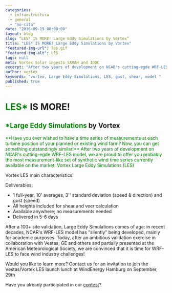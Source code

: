 ```yaml
---
categories: 
  - infraestructura
  - general
  - "no-cita"
date: "2016-09-19 00:00:00"
layout: blog
slug: “LES* IS MORE! Large Eddy Simulations by Vortex”
title: "LES* IS MORE! Large Eddy Simulations by Vortex"
"featured-img-url": les.gif
"featured-img-alt": LES
tags: null
meta: Vortex Solar ingests SARAH and IODC
excerpt: "After two years of development on NCAR's cutting-egde WRF-LES model, we are proud to offer you probably the most measurement-like set of synthetic wind time series currently available on the market"
author: vortex
keywords: "vortex, Large Eddy Simulations, LES, gust, shear, model "
published: true
---
```


# <span style="color:green"> LES*</span> IS MORE! 
## <span style="color:green"> *Large Eddy Simulations</span> by Vortex

<span style="color:green"> 
**Have you ever wished to have a time series of measurements at each turbine position of your planned or existing wind farm? Now, you can get something outstandingly similar!**</span>

<span style="color:green">
After two years of development on NCAR's cutting-egde WRF-LES model, we are proud to offer you probably the most measurement-like set of synthetic wind time series currently available on the market: Vortex Large Eddy Simulations (LES)
</span>

Vortex LES main characteristics:

Deliverables: 
<ul>
<li> 1 full-year, 10' averages, 3'' standard deviation (speed & direction) and gust (speed)</li>
<li> All heights included for shear and veer calculation</li>
<li> Available anywhere; no measurements needed</li>
<li> Delivered in 5-6 days </li>
</ul>

After a 100+ site validation, Large Eddy Simulations comes of age: in recent decades, NCAR's WRF-LES model has "silently" being developed, mainly for academic purposes. Today, after an ambitious validation exercise in collaboration with Vestas, GE and others and partially presented at the American Meteorological Society, we are convinced that it is time for WRF-LES to face wind industry challenges!

Would you like to learn more?
Contact us for an invitation to join the Vestas/Vortex LES launch lunch at WindEnergy Hamburg on September, 29th

Have you already participated in our <a href="http://www.surveygizmo.com/s3/3027356/Vortex-LES-contest">contest</a>?
